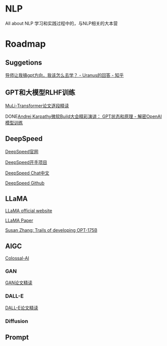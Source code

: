 # NLP
All about NLP
学习和实践过程中的，与NLP相关的大本营

# Roadmap

## Suggetions
[导师让我搞gpt方向，我该怎么去学？ - Uranus的回答 - 知乎](https://www.zhihu.com/question/604134581/answer/3063230236)

## GPT和大模型RLHF训练
[MuLi-Transformer论文逐段精读](https://youtu.be/nzqlFIcCSWQ)

DONE[Andrej Karpathy微软Build大会精彩演讲： GPT状态和原理 - 解密OpenAI模型训练](https://www.bilibili.com/video/BV1ts4y1T7UH/?share_source=copy_web&vd_source=1aea27c12a97d57f180ca22afea77cce)

## DeepSpeed
[DeepSpeed官网](https://www.deepspeed.ai/)

[DeepSpeed开手项目](https://www.deepspeed.ai/tutorials/azure/)

[DeepSpeed Chat中文](https://github.com/microsoft/DeepSpeed/blob/master/blogs/deepspeed-chat/chinese/README.md)

[DeepSpeed Github](https://github.com/microsoft/DeepSpeedExamples/tree/master/applications/DeepSpeed-Chat#-quick-start-)

## LLaMA
[LLaMA official website](https://ai.facebook.com/blog/large-language-model-llama-meta-ai/)

[LLaMA Paper](https://arxiv.org/abs/2302.13971)

[Susan Zhang: Trails of developing OPT-175B](https://www.youtube.com/live/p9IxoSkvZ-M?feature=share)


## AIGC
[Colossal-AI](https://www.hpc-ai.tech/blog/diffusion-pretraining-and-hardware-fine-tuning-can-be-almost-7x-cheaper)


### GAN
[GAN论文精读](https://youtu.be/g_0HtlrLiDo)

### DALL-E
[DALL-E论文精读](https://youtu.be/hO57mntSMl0)


### Diffusion


## Prompt

